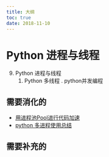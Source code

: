 ```yaml
---
title: 大纲
toc: true
date: 2018-11-10
---
```

# Python 进程与线程


9. Python 进程与线程
   1. Python 多线程
. python并发编程

## 需要消化的


- [用进程池Pool进行代码加速](https://zhpmatrix.github.io/2017/11/04/speed-up-python/)
- [python 多进程使用总结](https://www.cnblogs.com/lxmhhy/p/6052167.html)

## 需要补充的

